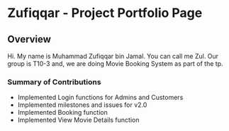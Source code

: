 # Zufiqqar - Project Portfolio Page

## Overview
Hi. My name is Muhammad Zufiqqar bin Jamal. You can call me Zul. Our group is T10-3 and, we are doing Movie Booking System as part of the tp.

### Summary of Contributions
* Implemented Login functions for Admins and Customers
* Implemented milestones and issues for v2.0
* Implemented Booking function
* Implemented View Movie Details function
